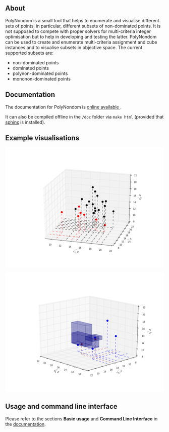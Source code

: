 About
------

PolyNondom is a small tool that helps to enumerate and visualise
different sets of points, in particular, different subsets of
non-dominated points. It is not supposed to compete with proper solvers
for multi-criteria integer optimisation but to help in developing and
testing the latter. PolyNondom can be used to create and enumerate
multi-criteria assignment and cube instances and to visualise subsets
in objective space. The current supported subsets are:

- non-dominated points
- dominated points
- polynon-dominated points
- mononon-dominated points

Documentation
-------------

The documentation for PolyNondom
is [online available ](https://asbestian.github.io/PolyNondom/).

It can also be compiled offline in the `/doc` folder via `make html`
(provided that [sphinx](http://www.sphinx-doc.org/en/stable/) is
installed).

Example visualisations
---------

![Alt points][points]

![Alt boxes][boxes]

[points]: ./doc/source/points.png "Visualisation showing non-dominated points (in red) and dominated points (in black)."

[boxes]: ./doc/source/boxes.png "Visualisation showing polynon-dominated points (in blue) and mononon-dominated points (in brown) as well as feasible rectangular boxes given by polynon-dominated points."


Usage and command line interface
--------------------------------

Please refer to the sections **Basic usage** and **Command Line
Interface** in the [documentation](https://asbestian.github.io/PolyNondom/).
